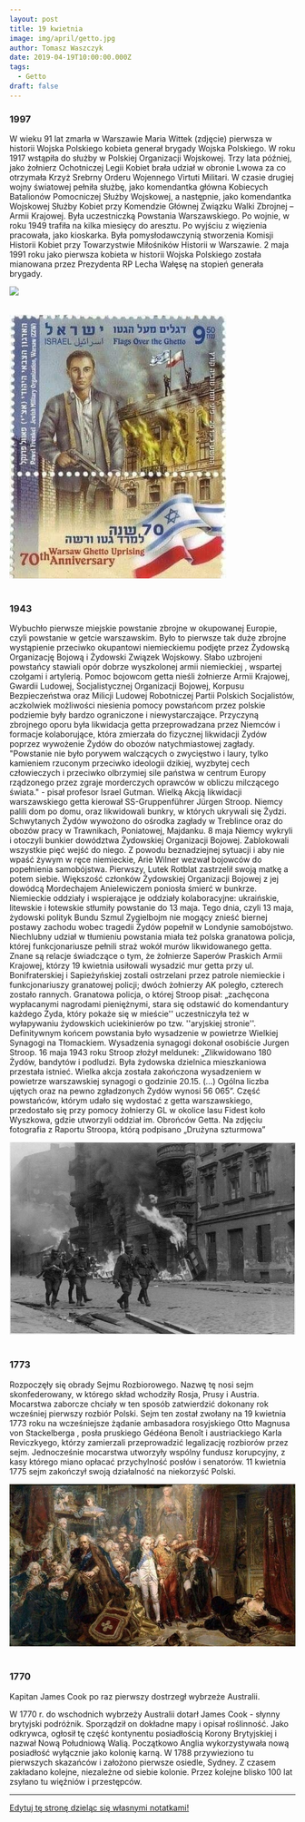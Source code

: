 ```yaml
---
layout: post
title: 19 kwietnia
image: img/april/getto.jpg
author: Tomasz Waszczyk
date: 2019-04-19T10:00:00.000Z
tags:
  - Getto
draft: false
---
```


### 1997

W wieku 91 lat zmarła w Warszawie Maria Wittek (zdjęcie) pierwsza w historii Wojska Polskiego kobieta generał brygady Wojska Polskiego.
W roku 1917 wstąpiła do służby w Polskiej Organizacji Wojskowej. Trzy lata później, jako żołnierz Ochotniczej Legii Kobiet brała udział w obronie Lwowa za co otrzymała Krzyż Srebrny Orderu Wojennego Virtuti Militari.
W czasie drugiej wojny światowej pełniła służbę, jako komendantka główna Kobiecych Batalionów Pomocniczej Służby Wojskowej, a następnie, jako komendantka Wojskowej Służby Kobiet przy Komendzie Głównej Związku Walki Zbrojnej – Armii Krajowej. Była uczestniczką Powstania Warszawskiego. Po wojnie, w roku 1949 trafiła na kilka miesięcy do aresztu. Po wyjściu z więzienia pracowała, jako kioskarka. Była pomysłodawczynią stworzenia Komisji Historii Kobiet przy Towarzystwie Miłośników Historii w Warszawie. 2 maja 1991 roku jako pierwsza kobieta w historii Wojska Polskiego została mianowana przez Prezydenta RP Lecha Wałęsę na stopień generała brygady.

<img src="./img/aprtil/mariawittek.jpg"><br><br>

<img src="./img/april/israel.jpg"><br><br>

### 1943

Wybuchło pierwsze miejskie powstanie zbrojne w okupowanej Europie, czyli powstanie w getcie warszawskim. Było to pierwsze tak duże zbrojne wystąpienie przeciwko okupantowi niemieckiemu podjęte przez Żydowską Organizację Bojową i Żydowski Związek Wojskowy. Słabo uzbrojeni powstańcy stawiali opór dobrze wyszkolonej armii niemieckiej , wspartej czołgami i artylerią. Pomoc bojowcom getta nieśli żołnierze Armii Krajowej, Gwardii Ludowej, Socjalistycznej Organizacji Bojowej, Korpusu Bezpieczeństwa oraz Milicji Ludowej Robotniczej Partii Polskich Socjalistów, aczkolwiek możliwości niesienia pomocy powstańcom przez polskie podziemie były bardzo ograniczone i niewystarczające. Przyczyną zbrojnego oporu była likwidacja getta przeprowadzana przez Niemców i formacje kolaborujące, która zmierzała do fizycznej likwidacji Żydów poprzez wywożenie Żydów do obozów natychmiastowej zagłady.
"Powstanie nie było porywem walczących o zwycięstwo i laury, tylko kamieniem rzuconym przeciwko ideologii dzikiej, wyzbytej cech człowieczych i przeciwko olbrzymiej sile państwa w centrum Europy rządzonego przez zgraje morderczych oprawców w obliczu milczącego świata." - pisał profesor Israel Gutman.
Wielką Akcją likwidacji warszawskiego getta kierował SS-Gruppenführer Jürgen Stroop. Niemcy palili dom po domu, oraz likwidowali bunkry, w których ukrywali się Żydzi. Schwytanych Żydów wywożono do ośrodka zagłady w Treblince oraz do obozów pracy w Trawnikach, Poniatowej, Majdanku. 8 maja Niemcy wykryli i otoczyli bunkier dowództwa Żydowskiej Organizacji Bojowej. Zablokowali wszystkie pięć wejść do niego. Z powodu beznadziejnej sytuacji i aby nie wpaść żywym w ręce niemieckie, Arie Wilner wezwał bojowców do popełnienia samobójstwa. Pierwszy, Lutek Rotblat zastrzelił swoją matkę a potem siebie. Większość członków Żydowskiej Organizacji Bojowej z jej dowódcą Mordechajem Anielewiczem poniosła śmierć w bunkrze. Niemieckie oddziały i wspierające je oddziały kolaboracyjne: ukraińskie, litewskie i łotewskie stłumiły powstanie do 13 maja. Tego dnia, czyli 13 maja, żydowski polityk Bundu Szmul Zygielbojm nie mogący znieść biernej postawy zachodu wobec tragedii Żydów popełnił w Londynie samobójstwo.
Niechlubny udział w tłumieniu powstania miała też polska granatowa policja, której funkcjonariusze pełnili straż wokół murów likwidowanego getta. Znane są relacje świadczące o tym, że żołnierze Saperów Praskich Armii Krajowej, którzy 19 kwietnia usiłowali wysadzić mur getta przy ul. Bonifraterskiej i Sapieżyńskiej zostali ostrzelani przez patrole niemieckie i funkcjonariuszy granatowej policji; dwóch żołnierzy AK poległo, czterech zostało rannych. Granatowa policja, o której Stroop pisał: „zachęcona wypłacanymi nagrodami pieniężnymi, stara się odstawić do komendantury każdego Żyda, który pokaże się w mieście'' uczestniczyła też w wyłapywaniu żydowskich uciekinierów po tzw. ''aryjskiej stronie''. Definitywnym końcem powstania było wysadzenie w powietrze Wielkiej Synagogi na Tłomackiem. Wysadzenia synagogi dokonał osobiście Jurgen Stroop. 16 maja 1943 roku Stroop złożył meldunek: „Zlikwidowano 180 Żydów, bandytów i podludzi. Była żydowska dzielnica mieszkaniowa przestała istnieć. Wielka akcja została zakończona wysadzeniem w powietrze warszawskiej synagogi o godzinie 20.15. (...) Ogólna liczba ujętych oraz na pewno zgładzonych Żydów wynosi 56 065”.
Część powstańców, którym udało się wydostać z getta warszawskiego, przedostało się przy pomocy żołnierzy GL w okolice lasu Fidest koło Wyszkowa, gdzie utworzyli oddział im. Obrońców Getta.
Na zdjęciu fotografia z Raportu Stroopa, którą podpisano „Drużyna szturmowa”

<img src="./img/april/getto.jpg"><br><br>

### 1773

Rozpoczęły się obrady Sejmu Rozbiorowego. Nazwę tę nosi sejm skonfederowany, w którego skład wchodziły Rosja, Prusy i Austria. Mocarstwa zaborcze chciały w ten sposób zatwierdzić dokonany rok wcześniej pierwszy rozbiór Polski.
Sejm ten został zwołany na 19 kwietnia 1773 roku na wcześniejsze żądanie ambasadora rosyjskiego Otto Magnusa von
Stackelberga , posła pruskiego Gédéona
Benoît i austriackiego Karla Reviczkyego, którzy zamierzali przeprowadzić legalizację rozbiorów przez sejm. Jednocześnie mocarstwa utworzyły wspólny fundusz korupcyjny, z kasy którego miano opłacać przychylność posłów i senatorów. 11 kwietnia 1775 sejm zakończył swoją działalność na niekorzyść Polski.

<img src="./img/april/rozbior.jpg"><br><br>

### 1770

Kapitan James Cook po raz pierwszy dostrzegł wybrzeże Australii.

W 1770 r. do wschodnich wybrzeży Australii dotarł James Cook - słynny brytyjski podróżnik. Sporządził on dokładne mapy i opisał roślinność. Jako odkrywca, ogłosił tę część kontynentu posiadłością Korony Brytyjskiej i nazwał Nową Południową Walią. Początkowo Anglia wykorzystywała nową posiadłość wyłącznie jako kolonię karną. W 1788 przywieziono tu pierwszych skazańców i założono pierwsze osiedle, Sydney. Z czasem zakładano kolejne, niezależne od siebie kolonie. Przez kolejne blisko 100 lat zsyłano tu więźniów i przestępców.

---

<a href="https://github.com/TomaszWaszczyk/historia.waszczyk.com/edit/master/src/content/april-19.md" target="_blank">Edytuj tę stronę dzieląc się własnymi notatkami!</a>
